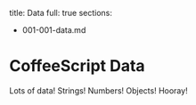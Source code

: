 title: Data
full: true
sections:
 - 001-001-data.md

# CoffeeScript Data

Lots of data! Strings! Numbers! Objects! Hooray!

